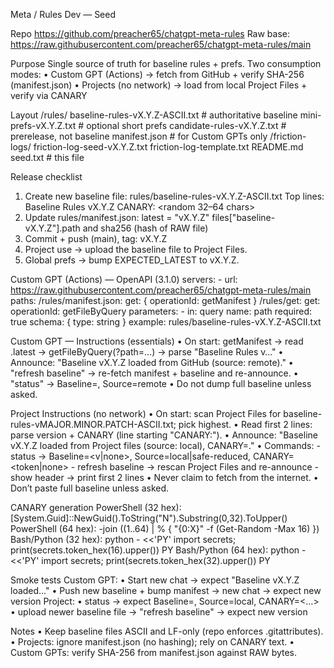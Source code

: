 Meta / Rules Dev — Seed

Repo
  https://github.com/preacher65/chatgpt-meta-rules
  Raw base: https://raw.githubusercontent.com/preacher65/chatgpt-meta-rules/main

Purpose
  Single source of truth for baseline rules + prefs.
  Two consumption modes:
    • Custom GPT (Actions) → fetch from GitHub + verify SHA-256 (manifest.json)
    • Projects (no network) → load from local Project Files + verify via CANARY

Layout
  /rules/
    baseline-rules-vX.Y.Z-ASCII.txt   # authoritative baseline
    mini-prefs-vX.Y.Z.txt             # optional short prefs
    candidate-rules-vX.Y.Z.txt        # prerelease, not baseline
    manifest.json                     # for Custom GPTs only
  /friction-logs/
    friction-log-seed-vX.Y.Z.txt
    friction-log-template.txt
  README.md
  seed.txt   # this file

Release checklist
  1) Create new baseline file: rules/baseline-rules-vX.Y.Z-ASCII.txt
     Top lines:
       Baseline Rules vX.Y.Z
       CANARY: <random 32–64 chars>
  2) Update rules/manifest.json:
       latest = "vX.Y.Z"
       files["baseline-vX.Y.Z"].path and sha256 (hash of RAW file)
  3) Commit + push (main), tag: vX.Y.Z
  4) Project use → upload the baseline file to Project Files.
  5) Global prefs → bump EXPECTED_LATEST to vX.Y.Z.

Custom GPT (Actions) — OpenAPI (3.1.0)
  servers:
    - url: https://raw.githubusercontent.com/preacher65/chatgpt-meta-rules/main
  paths:
    /rules/manifest.json:
      get: { operationId: getManifest }
    /rules/get:
      get:
        operationId: getFileByQuery
        parameters:
          - in: query
            name: path
            required: true
            schema: { type: string }
            example: rules/baseline-rules-vX.Y.Z-ASCII.txt

Custom GPT — Instructions (essentials)
  • On start: getManifest → read .latest → getFileByQuery(?path=…) → parse "Baseline Rules v…"
  • Announce: "Baseline vX.Y.Z loaded from GitHub (source: remote)."
  • "refresh baseline" → re-fetch manifest + baseline and re-announce.
  • "status" → Baseline=<version>, Source=remote
  • Do not dump full baseline unless asked.

Project Instructions (no network)
  • On start: scan Project Files for baseline-rules-vMAJOR.MINOR.PATCH-ASCII.txt; pick highest.
  • Read first 2 lines: parse version + CANARY (line starting "CANARY:").
  • Announce: "Baseline vX.Y.Z loaded from Project files (source: local), CANARY=<prefix>."
  • Commands:
      - status → Baseline=<v|none>, Source=local|safe-reduced, CANARY=<token|none>
      - refresh baseline → rescan Project Files and re-announce
      - show header → print first 2 lines
  • Never claim to fetch from the internet.
  • Don’t paste full baseline unless asked.

CANARY generation
  PowerShell (32 hex):  [System.Guid]::NewGuid().ToString("N").Substring(0,32).ToUpper()
  PowerShell (64 hex):  -join ((1..64) | % { "{0:X}" -f (Get-Random -Max 16) })
  Bash/Python (32 hex):
    python - <<'PY'
    import secrets; print(secrets.token_hex(16).upper())
    PY
  Bash/Python (64 hex):
    python - <<'PY'
    import secrets; print(secrets.token_hex(32).upper())
    PY

Smoke tests
  Custom GPT:
    • Start new chat → expect "Baseline vX.Y.Z loaded…"
    • Push new baseline + bump manifest → new chat → expect new version
  Project:
    • status → expect Baseline=<v>, Source=local, CANARY=<…>
    • upload newer baseline file → "refresh baseline" → expect new version

Notes
  • Keep baseline files ASCII and LF-only (repo enforces .gitattributes).
  • Projects: ignore manifest.json (no hashing); rely on CANARY text.
  • Custom GPTs: verify SHA-256 from manifest.json against RAW bytes.

